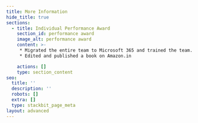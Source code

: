```yaml
---
title: More Information
hide_title: true
sections:
  - title: Individual Performance Award
    section_id: performance award
    image_alt: performance award
    content: >-
     * Migrated the entire team to Microsoft 365 and trained the team.  
     * Edited and published a book on Amazon.in

    actions: []
    type: section_content
seo:
  title: ''
  description: ''
  robots: []
  extra: []
  type: stackbit_page_meta
layout: advanced
---
```

